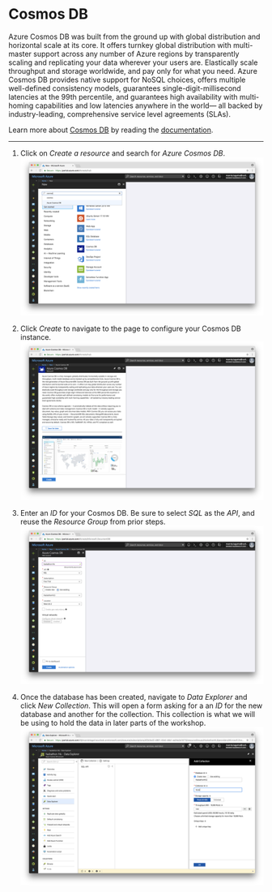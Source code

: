 # Cosmos DB

Azure Cosmos DB was built from the ground up with global distribution and horizontal scale at its core. It offers turnkey global distribution with multi-master support across any number of Azure regions by transparently scaling and replicating your data wherever your users are. Elastically scale throughput and storage worldwide, and pay only for what you need. Azure Cosmos DB provides native support for NoSQL choices, offers multiple well-defined consistency models, guarantees single-digit-millisecond latencies at the 99th percentile, and guarantees high availability with multi-homing capabilities and low latencies anywhere in the world— all backed by industry-leading, comprehensive service level agreements (SLAs).

Learn more about [Cosmos DB](https://azure.microsoft.com/en-us/services/cosmos-db/) by reading the [documentation](https://docs.microsoft.com/en-us/azure/cosmos-db/).

---

1. Click on _Create a resource_ and search for _Azure Cosmos DB_.
![Search for the Cosmos DB resource](images/1.png)

1. Click _Create_ to navigate to the page to configure your Cosmos DB instance.
![Create the selected resource](images/2.png)

1. Enter an _ID_ for your Cosmos DB. Be sure to select _SQL_ as the _API_, and reuse the _Resource Group_ from prior steps.
![Create the database](images/3.png)

1. Once the database has been created, navigate to _Data Explorer_ and click _New Collection_. This will open a form asking for a an _ID_ for the new database and another for the collection. This collection is what we will be using to hold the data in later parts of the workshop.
![Create a new collection](images/4.png)
